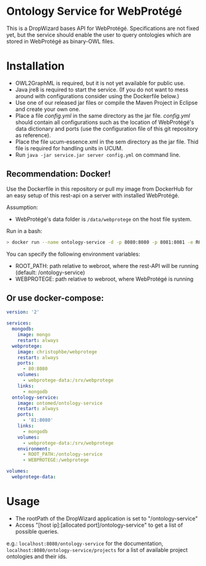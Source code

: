 # Ontology Service for WebProtégé

This is a DropWizard bases API for WebProtégé. Specifications are not fixed yet, but the service should enable the user to query ontologies which are stored in WebProtégé as binary-OWL files.

# Installation

* OWL2GraphML is required, but it is not yet available for public use. 
* Java jre8 is required to start the service. (If you do not want to mess around with configurations consider using the Dockerfile below.)
* Use one of our released jar files or compile the Maven Project in Eclipse and create your own one.
* Place a file *config.yml* in the same directory as the jar file. *config.yml* should contain all configurations such as the location of WebProtégé's data dictionary and ports (use the configuration file of this git repository as reference).
* Place the file ucum-essence.xml in the sem directory as the jar file. Thid file is required for handling units in UCUM.
* Run `java -jar service.jar server config.yml` on command line.

## Recommendation: Docker!
Use the Dockerfile in this repository or pull my image from DockerHub for an easy setup of this rest-api on a server with installed WebProtégé.

Assumption:
* WebProtégé's data folder is `/data/webprotege` on the host file system.

Run in a bash:
```bash
> docker run --name ontology-service -d -p 8080:8080 -p 8081:8081 -e ROOT_PATH="/ontology-service" -e WEBPROTEGE="/webprotege" -v /data/webprotege:/data/webprotege ontomed/ontology-service
```

You can specify the following environment variables:
* ROOT_PATH: path relative to webroot, where the rest-API will be running (default: /ontology-service)
* WEBPROTEGE: path relative to webroot, where WebProtégé is running

## Or use docker-compose:
```yml
version: '2'

services:
  mongodb:
    image: mongo
    restart: always
  webprotege:
    image: christophbe/webprotege
    restart: always
    ports:
      - 80:8080
    volumes:
      - webprotege-data:/srv/webprotege
    links:
      - mongodb
  ontology-service:
    image: ontomed/ontology-service
    restart: always
    ports:
      - '81:8080'
    links:
      - mongodb
    volumes:
      - webprotege-data:/srv/webprotege
    environment:
      - ROOT_PATH:/ontology-service
      - WEBPROTEGE:/webprotege

volumes:
  webprotege-data:
```

# Usage

* The rootPath of the DropWizard application is set to "/ontology-service"
* Access "[host ip]:[allocated port]/ontology-service" to get a list of possible queries.

e.g.: `localhost:8080/ontology-service` for the documentation, `localhost:8080/ontology-service/projects` for a list of available project ontologies and their ids.
